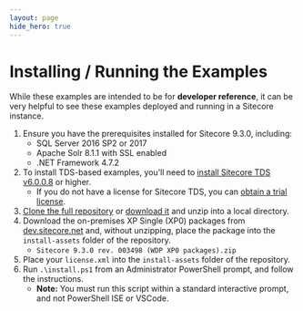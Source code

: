 ```yaml
---
layout: page
hide_hero: true
---
```

# Installing / Running the Examples

While these examples are intended to be for **developer reference**, it
can be very helpful to see these examples deployed and running in a Sitecore
instance.

1. Ensure you have the prerequisites installed for Sitecore 9.3.0, including:
    * SQL Server 2016 SP2 or 2017
    * Apache Solr 8.1.1 with SSL enabled
    * .NET Framework 4.7.2
1. To install TDS-based examples, you'll need to [install Sitecore TDS v6.0.0.8](https://www.teamdevelopmentforsitecore.com/Download/TDS-Classic) or higher.
    * If you do not have a license for Sitecore TDS, you can [obtain a trial license](https://www.teamdevelopmentforsitecore.com/TDS-Classic/Free-Trial).
1. [Clone the full repository](https://github.com/Sitecore/Helix.Examples) or [download it](https://github.com/Sitecore/Helix.Examples/archive/master.zip) and unzip into a local directory.
1. Download the on-premises XP Single (XP0) packages from
[dev.sitecore.net](https://dev.sitecore.net/Downloads/Sitecore_Experience_Platform/92/Sitecore_Experience_Platform_92_Initial_Release.aspx) and, without unzipping, place the package into the `install-assets` folder of the repository.
    * `Sitecore 9.3.0 rev. 003498 (WDP XP0 packages).zip`
1. Place your `license.xml` into the `install-assets` folder of the repository.
1. Run `.\install.ps1` from an Administrator PowerShell prompt, and follow the instructions.
    * **Note:** You must run this script within a standard interactive prompt, and not PowerShell ISE or VSCode.